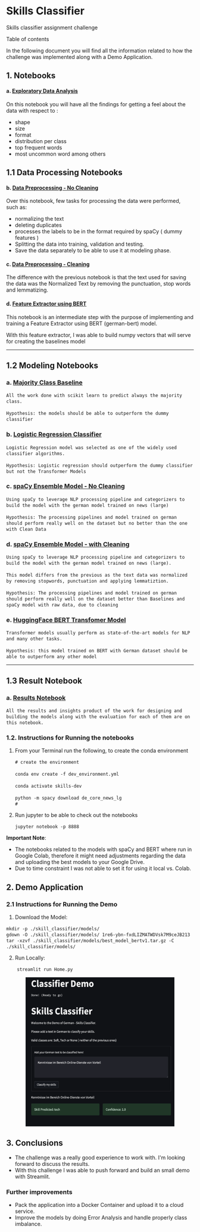 # Skills Classifier 

Skills classifier assignment challenge

Table of contents 

In the following document you will find all the information related to how the challenge was implemented along with a Demo Application. 

## 1. Notebooks 

#### a. [Exploratory Data Analysis](./skill_classifier/01-eda.ipynb)

On this notebook you will have all the findings for getting a feel about the data with respect to :

* shape 
* size
* format 
* distribution per class
* top frequent words
* most uncommon word among others

## 1.1 Data Processing Notebooks 

#### b. [Data Preprocessing - No Cleaning](./skill_classifier/02-pre-processing-no_cleaning.ipynb)

Over this notebook, few tasks for processing the data were performed, such as: 

* normalizing the text
* deleting duplicates
* processes the labels to be in the format required by spaCy ( dummy features )
* Splitting the data into training, validation and testing. 
* Save the data separately to be able to use it at modeling phase.

#### c. [Data Preprocessing - Cleaning](./skill_classifier/02-pre-processing-clean.ipynb)

The difference with the previous notebook is that the text used for saving the data was the Normalized Text by removing the punctuation, stop words and lemmatizing.

#### d. [Feature Extractor using BERT](./skill_classifier/03_transformer_model_bert_feature_extractor.ipynb)

This notebook is an intermediate step with the purpose of implementing and training a Feature Extractor using BERT (german-bert) model. 

With this feature extractor, I was able to build numpy vectors that will serve for creating the baselines model

---------------

## 1.2 Modeling Notebooks 

### a. [Majority Class Baseline](./skill_classifier/03_Baseline_Logistic_Regression.ipynb)

    All the work done with scikit learn to predict always the majority class. 

    Hypothesis: the models should be able to outperform the dummy classifier 

### b. [Logistic Regression Classifier](./skill_classifier/03_Baseline_Logistic_Regression.ipynb)

    Logistic Regression model was selected as one of the widely used classifier algorithms. 

    Hypothesis: Logistic regression should outperform the dummy classifier but not the Transformer Models 

### c. [spaCy Ensemble Model - No Cleaning](./skill_classifier/03_text_categorizer_model.ipynb)

    Using spaCy to leverage NLP processing pipeline and categorizers to build the model with the german model trained on news (large)

    Hypothesis: The processing pipelines and model trained on german should perform really well on the dataset but no better than the one with Clean Data 
### d. [spaCy Ensemble Model - with Cleaning](./skill_classifier/03_textcat_with_clean_text.ipynb)

    Using spaCy to leverage NLP processing pipeline and categorizers to build the model with the german model trained on news (large). 
    
    This model differs from the previous as the text data was normalized by removing stopwords, punctuation and applying lemmatiztion.

    Hypothesis: The processing pipelines and model trained on german should perform really well on the dataset better than Baselines and spaCy model with raw data, due to cleaning 

### e. [HuggingFace BERT Transfomer Model](./skill_classifier/03_transformer_model_bert.ipynb)

    Transformer models usually perform as state-of-the-art models for NLP and many other tasks. 

    Hypothesis: this model trained on BERT with German dataset should be able to outperform any other model

---------------
## 1.3 Result Notebook 

### a. [Results Notebook](./skill_classifier/04-Results.ipynb)

    All the results and insights product of the work for designing and building the models along with the evaluation for each of them are on this notebook.

### 1.2. Instructions for Running the notebooks

1. From your Terminal run the following, to create the conda environment

    ```shell
    # create the environment
    
    conda env create -f dev_environment.yml
    
    conda activate skills-dev

    python -m spacy download de_core_news_lg
    #
    ```
2. Run jupyter to be able to check out the notebooks 

    ```shell
    jupyter notebook -p 8888
    ```

**Important Note**: 
- The notebooks related to the models with spaCy and BERT where run in Google Colab, therefore it might need adjustments regarding the data and uploading the best models to your Google Drive. 
- Due to time constraint I was not able to set it for using it local vs. Colab. 

## 2. Demo Application

### 2.1 Instructions for Running the Demo

1. Download the Model: 

```
mkdir -p ./skill_classifier/models/
gdown -O ./skill_classifier/models/ 1re6-ybn-fxdLIZMATWDVsk7M9ceJB213
tar -xzvf ./skill_classifier/models/best_model_bertv1.tar.gz -C ./skill_classifier/models/
```

2. Run Locally:

```shell
    streamlit run Home.py
```

<center><img src="./skill_classifier/assets/demo.png" alt="Demo example" width=400 height=400 /></center>

## 3. Conclusions 

- The challenge was a really good experience to work with. I'm looking forward to discuss the results.
- With this challenge I was able to push forward and build an small demo with Streamlit. 

### Further improvements 

- Pack the application into a Docker Container and upload it to a cloud service. 
- Improve the models by doing Error Analysis and handle properly class imbalance.

